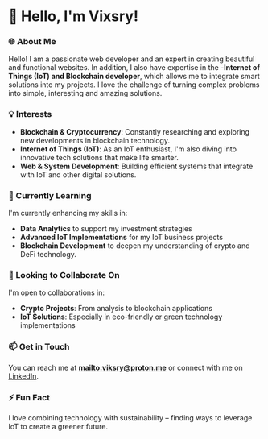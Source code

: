 # 👋 Hello, I'm Vixsry!

### 🌐 About Me
Hello! I am a passionate web developer and an expert in creating beautiful and functional websites. In addition, I also have expertise in the -**Internet of Things (IoT) and Blockchain developer**, which allows me to integrate smart solutions into my projects. I love the challenge of turning complex problems into simple, interesting and amazing solutions.

### 💡 Interests
- **Blockchain & Cryptocurrency**: Constantly researching and exploring new developments in blockchain technology.
- **Internet of Things (IoT)**: As an IoT enthusiast, I'm also diving into innovative tech solutions that make life smarter.
- **Web & System Development**: Building efficient systems that integrate with IoT and other digital solutions.

### 🚀 Currently Learning
I'm currently enhancing my skills in:
- **Data Analytics** to support my investment strategies
- **Advanced IoT Implementations** for my IoT business projects
- **Blockchain Development** to deepen my understanding of crypto and DeFi technology.

### 🤝 Looking to Collaborate On
I'm open to collaborations in:
- **Crypto Projects**: From analysis to blockchain applications
- **IoT Solutions**: Especially in eco-friendly or green technology implementations

### 📫 Get in Touch
You can reach me at **[mailto:viksry@proton.me](mailto:viksry@proton.me)** or connect with me on [LinkedIn](#).

### ⚡ Fun Fact
I love combining technology with sustainability – finding ways to leverage IoT to create a greener future.

<!---
Vixsry/Vixsry is a ✨ special ✨ repository because its `README.md` (this file) appears on your GitHub profile.
You can click the Preview link to take a look at your changes.
--->
